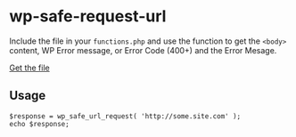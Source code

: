 # wp-safe-request-url

Include the file in your `functions.php` and use the function to get the `<body>` content, WP Error message, or Error Code (400+) and the Error Mesage.

[Get the file](wp-safe-request-url.php)

## Usage
```
$response = wp_safe_url_request( 'http://some.site.com' );
echo $response;
```
